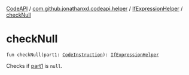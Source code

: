 [CodeAPI](../../index.md) / [com.github.jonathanxd.codeapi.helper](../index.md) / [IfExpressionHelper](index.md) / [checkNull](.)

# checkNull

`fun checkNull(part1: `[`CodeInstruction`](../../com.github.jonathanxd.codeapi/-code-instruction.md)`): `[`IfExpressionHelper`](index.md)

Checks if [part1](check-null.md#com.github.jonathanxd.codeapi.helper.IfExpressionHelper$checkNull(com.github.jonathanxd.codeapi.CodeInstruction)/part1) is `null`.

